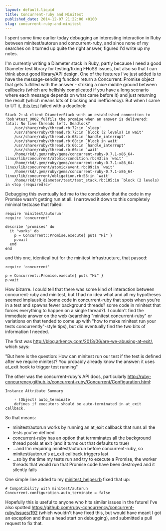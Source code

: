```yaml
---
layout: default.liquid
title: Concurrent-ruby and Minitest
published_date: 2014-12-07 21:22:00 +0100
slug: concurrent-ruby-and-minitest
---
```


I spent some time earlier today debugging an interesting interaction in Ruby between minitest/autorun and concurrent-ruby, and since none of my searches on it turned up quite the right answer, figured I'd write up my notes.

I'm currently writing a Diameter stack in Ruby, partly because I need a good Diameter test library for testing/fixing FHoSS issues, but also so that I can think about good library/API design. One of the features I've just added is to have the message-sending function return a Concurrent::Promise object that gets fulfilled with the answer - striking a nice middle ground between callbacks (which are hellishly complicated if you have a long scenario where each message depends on what came before it) and just returning the result (which means lots of blocking and inefficiency). But when I came to UT it, [this test](https://github.com/rkday/ruby-diameter/blob/762a53fc74d51c1567e0cbfee756c5371fa272ae/test/test_stack.rb#L91) failed with a deadlock:

```
Stack 2::A client DiameterStack with an established connection to 'bob'#test_0002_fulfils the promise when an answer is delivered:
fatal: No live threads left. Deadlock?
    /usr/share/ruby/thread.rb:72:in `sleep'
    /usr/share/ruby/thread.rb:72:in `block (2 levels) in wait'
    /usr/share/ruby/thread.rb:68:in `handle_interrupt'
    /usr/share/ruby/thread.rb:68:in `block in wait'
    /usr/share/ruby/thread.rb:66:in `handle_interrupt'
    /usr/share/ruby/thread.rb:66:in `wait'
    /home/rkd/.gem/ruby/gems/concurrent-ruby-0.7.1-x86_64-linux/lib/concurrent/atomic/condition.rb:43:in `wait'
    /home/rkd/.gem/ruby/gems/concurrent-ruby-0.7.1-x86_64-linux/lib/concurrent/atomic/event.rb:89:in `wait'
    /home/rkd/.gem/ruby/gems/concurrent-ruby-0.7.1-x86_64-linux/lib/concurrent/obligation.rb:55:in `wait'
    /home/rkd/rb_diameter/test/test_stack.rb:105:in `block (2 levels) in <top (required)c>'
```

Debugging this eventually led me to the conclusion that the code in my Promise wasn't getting run at all. I narrowed it down to this completely minimal testcase that failed:

```
require 'minitest/autorun'
require 'concurrent'

describe 'promises' do
  it 'works' do
    p = Concurrent::Promise.execute{ puts "Hi" }
    p.wait
  end
end
```

and this one, identical but for the minitest infrastructure, that passed:

```
require 'concurrent'

p = Concurrent::Promise.execute{ puts "Hi" }
p.wait
```

How bizarre. I could tell that there was some kind of interaction between concurrent-ruby and minitest, but I had no idea what and all my hypotheses seemed implausible (some code in concurrent-ruby that spots when you're in a test and spawns fewer background threads? some code in minitest that forces everything to happen on a single thread?). I couldn't find the immediate answer on the web (searching "minitest concurrent-ruby" or variations on that tended to come up with "how to make minitest run your tests concurrently"-style tips), but did eventually find the two bits of information I needed.

The first was <http://blog.arkency.com/2013/06/are-we-abusing-at-exit/>, which says:

"But here is the question: How can minitest run our test if the test is defined after we require minitest? You probably already know the answer: it uses at_exit hook to trigger test running"

The other was the concurrent-ruby's API docs, particularly <http://ruby-concurrency.github.io/concurrent-ruby/Concurrent/Configuration.html>:

```
Instance Attribute Summary

    - (Object) auto_terminate
    defines if executors should be auto-terminated in at_exit callback.

```

So that means:

* minitest/autorun works by running an at_exit callback that runs all the tests you've defined
* concurrent-ruby has an option that termminates all the background thread pools at exit (and it turns out that defaults to true)
* ...and I'm requiring minitest/autorun before concurrent-ruby, so minitest/autorun's at_exit callback triggers last
* ...so by the time my tests run and try to execute a Promise, the worker threads that would run that Promise code have been destroyed and it silently fails

One simple line added to my [minitest_helper.rb](https://github.com/rkday/ruby-diameter/blob/762a53fc74d51c1567e0cbfee756c5371fa272ae/test/minitest_helper.rb#L26) fixed that up:

```
# Compatibility with minitest/autorun
Concurrent.configuration.auto_terminate = false
```

Hopefully this is useful to anyone who hits similar issues in the future! I've also spotted <https://github.com/ruby-concurrency/concurrent-ruby/issues/192> (which wouldn't have fixed this, but would have meant I got an exception and thus a head start on debugging), and submitted a pull request to fix that.
